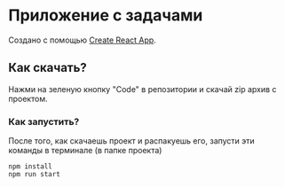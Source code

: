 # Приложение с задачами

Создано с помощью [Create React App](https://github.com/facebook/create-react-app).

## Как скачать?

Нажми на зеленую кнопку "Code" в репозитории и скачай zip архив с проектом.

### Как запустить?

После того, как скачаешь проект и распакуешь его, запусти эти команды в терминале (в папке проекта)
```
npm install
npm run start
```
